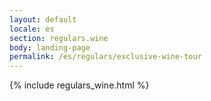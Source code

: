 ```yaml
---
layout: default
locale: es
section: regulars.wine
body: landing-page
permalink: /es/regulars/exclusive-wine-tour
---
```


{% include regulars_wine.html %}
